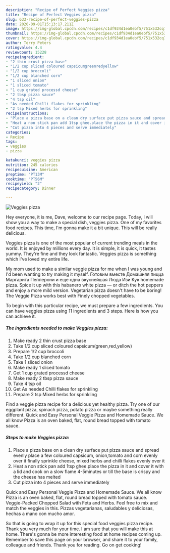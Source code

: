 ```yaml
---
description: "Recipe of Perfect Veggies pizza"
title: "Recipe of Perfect Veggies pizza"
slug: 633-recipe-of-perfect-veggies-pizza
date: 2020-09-01T15:13:17.211Z
image: https://img-global.cpcdn.com/recipes/c1df934d1ea0ebf5/751x532cq70/veggies-pizza-recipe-main-photo.jpg
thumbnail: https://img-global.cpcdn.com/recipes/c1df934d1ea0ebf5/751x532cq70/veggies-pizza-recipe-main-photo.jpg
cover: https://img-global.cpcdn.com/recipes/c1df934d1ea0ebf5/751x532cq70/veggies-pizza-recipe-main-photo.jpg
author: Terry Peters
ratingvalue: 4.4
reviewcount: 15228
recipeingredient:
- "2 thin crust pizza base"
- "1/2 cup sliced coloured capsicumgreenredyellow"
- "1/2 cup broccoli"
- "1/2 cup blanched corn"
- "1 sliced onion"
- "1 sliced tomato"
- "1 cup grated processd cheese"
- "2 tbsp pizza sauce"
- "4 tsp oil"
- "As needed Chilli flakes for sprinkling"
- "2 tsp Mixed herbs for sprinkling"
recipeinstructions:
- "Place a pizza base on a clean dry surface put pizza sauce and spread evenly place a few coloured capsicum, onion,tomato and corn evenly over it finally sprinkle cheese, mixed herbs and chilli flakes evenly over it"
- "Heat a non stick pan add 1tsp ghee.place the pizza in it and cover it with a lid and cook on a slow flame 4-5minutes or till the base is crispy and the cheese has melted"
- "Cut pizza into 4 pieces and serve immediately"
categories:
- Recipe
tags:
- veggies
- pizza

katakunci: veggies pizza 
nutrition: 245 calories
recipecuisine: American
preptime: "PT13M"
cooktime: "PT56M"
recipeyield: "2"
recipecategory: Dinner

---
```



![Veggies pizza](https://img-global.cpcdn.com/recipes/c1df934d1ea0ebf5/751x532cq70/veggies-pizza-recipe-main-photo.jpg)

Hey everyone, it is me, Dave, welcome to our recipe page. Today, I will show you a way to make a special dish, veggies pizza. One of my favorites food recipes. This time, I'm gonna make it a bit unique. This will be really delicious.

Veggies pizza is one of the most popular of current trending meals in the world. It is enjoyed by millions every day. It is simple, it is quick, it tastes yummy. They're fine and they look fantastic. Veggies pizza is something which I've loved my entire life.

My mom used to make a similar veggie pizza for me when I was young and I&#39;d been wanting to try making it myself. Готовим вместе Домашняя пицца Маргарита Пепперони и еще одна вкуснейшая Люда Изи Кук homemade pizza. Spice it up with this habanero white pizza — or ditch the hot peppers and enjoy a more mild version. Vegetarian pizza doesn&#39;t have to be boring! The Veggie Pizza works best with Finely chopped vegetables.


To begin with this particular recipe, we must prepare a few ingredients. You can have veggies pizza using 11 ingredients and 3 steps. Here is how you can achieve it.

<!--inarticleads1-->

##### The ingredients needed to make Veggies pizza:

1. Make ready 2 thin crust pizza base
1. Take 1/2 cup sliced coloured capsicum(green,red,yellow)
1. Prepare 1/2 cup broccoli
1. Take 1/2 cup blanched corn
1. Take 1 sliced onion
1. Make ready 1 sliced tomato
1. Get 1 cup grated processd cheese
1. Make ready 2 tbsp pizza sauce
1. Take 4 tsp oil
1. Get As needed Chilli flakes for sprinkling
1. Prepare 2 tsp Mixed herbs for sprinkling


Find a veggie pizza recipe for a delicious yet healthy pizza. Try one of our eggplant pizza, spinach pizza, potato pizza or maybe something really different. Quick and Easy Personal Veggie Pizza and Homemade Sauce. We all know Pizza is an oven baked, flat, round bread topped with tomato sauce. 

<!--inarticleads2-->

##### Steps to make Veggies pizza:

1. Place a pizza base on a clean dry surface put pizza sauce and spread evenly place a few coloured capsicum, onion,tomato and corn evenly over it finally sprinkle cheese, mixed herbs and chilli flakes evenly over it
1. Heat a non stick pan add 1tsp ghee.place the pizza in it and cover it with a lid and cook on a slow flame 4-5minutes or till the base is crispy and the cheese has melted
1. Cut pizza into 4 pieces and serve immediately


Quick and Easy Personal Veggie Pizza and Homemade Sauce. We all know Pizza is an oven baked, flat, round bread topped with tomato sauce. Veggie-Packed Chopped Salad with Feta and Herbs. Feel free to mix and match the veggies in this. Pizzas vegetarianas, saludables y deliciosas, hechas a mano con mucho amor. 

So that is going to wrap it up for this special food veggies pizza recipe. Thank you very much for your time. I am sure that you will make this at home. There's gonna be more interesting food at home recipes coming up. Remember to save this page on your browser, and share it to your family, colleague and friends. Thank you for reading. Go on get cooking!

